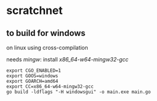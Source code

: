 # scratchnet


to build for windows
--------------------

on linux using cross-compilation

needs _mingw_: install _x86_64-w64-mingw32-gcc_

    export CGO_ENABLED=1
    export GOOS=windows
    export GOARCH=amd64
    export CC=x86_64-w64-mingw32-gcc
    go build -ldflags "-H windowsgui" -o main.exe main.go
